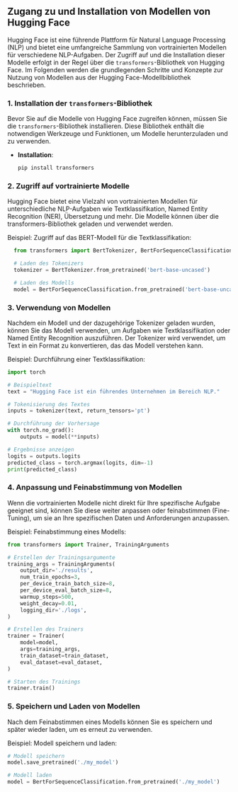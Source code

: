 ## Zugang zu und Installation von Modellen von Hugging Face

Hugging Face ist eine führende Plattform für Natural Language Processing (NLP) und bietet eine umfangreiche Sammlung von vortrainierten Modellen für verschiedene NLP-Aufgaben. Der Zugriff auf und die Installation dieser Modelle erfolgt in der Regel über die `transformers`-Bibliothek von Hugging Face. Im Folgenden werden die grundlegenden Schritte und Konzepte zur Nutzung von Modellen aus der Hugging Face-Modellbibliothek beschrieben.

### 1. Installation der `transformers`-Bibliothek

Bevor Sie auf die Modelle von Hugging Face zugreifen können, müssen Sie die `transformers`-Bibliothek installieren. Diese Bibliothek enthält die notwendigen Werkzeuge und Funktionen, um Modelle herunterzuladen und zu verwenden.

- **Installation**:

  ```bash
  pip install transformers
  ```

### 2. Zugriff auf vortrainierte Modelle
Hugging Face bietet eine Vielzahl von vortrainierten Modellen für unterschiedliche NLP-Aufgaben wie Textklassifikation, Named Entity Recognition (NER), Übersetzung und mehr. Die Modelle können über die transformers-Bibliothek geladen und verwendet werden.

Beispiel: Zugriff auf das BERT-Modell für die Textklassifikation:

```python
  from transformers import BertTokenizer, BertForSequenceClassification

  # Laden des Tokenizers
  tokenizer = BertTokenizer.from_pretrained('bert-base-uncased')

  # Laden des Modells
  model = BertForSequenceClassification.from_pretrained('bert-base-uncased')

```

### 3. Verwendung von Modellen
Nachdem ein Modell und der dazugehörige Tokenizer geladen wurden, können Sie das Modell verwenden, um Aufgaben wie Textklassifikation oder Named Entity Recognition auszuführen. Der Tokenizer wird verwendet, um Text in ein Format zu konvertieren, das das Modell verstehen kann.

Beispiel: Durchführung einer Textklassifikation:

```python
import torch

# Beispieltext
text = "Hugging Face ist ein führendes Unternehmen im Bereich NLP."

# Tokenisierung des Textes
inputs = tokenizer(text, return_tensors='pt')

# Durchführung der Vorhersage
with torch.no_grad():
    outputs = model(**inputs)

# Ergebnisse anzeigen
logits = outputs.logits
predicted_class = torch.argmax(logits, dim=-1)
print(predicted_class)


```

### 4. Anpassung und Feinabstimmung von Modellen
Wenn die vortrainierten Modelle nicht direkt für Ihre spezifische Aufgabe geeignet sind, können Sie diese weiter anpassen oder feinabstimmen (Fine-Tuning), um sie an Ihre spezifischen Daten und Anforderungen anzupassen.

Beispiel: Feinabstimmung eines Modells:

```python
from transformers import Trainer, TrainingArguments

# Erstellen der Trainingsargumente
training_args = TrainingArguments(
    output_dir='./results',
    num_train_epochs=3,
    per_device_train_batch_size=8,
    per_device_eval_batch_size=8,
    warmup_steps=500,
    weight_decay=0.01,
    logging_dir='./logs',
)

# Erstellen des Trainers
trainer = Trainer(
    model=model,
    args=training_args,
    train_dataset=train_dataset,
    eval_dataset=eval_dataset,
)

# Starten des Trainings
trainer.train()

```

### 5. Speichern und Laden von Modellen
Nach dem Feinabstimmen eines Modells können Sie es speichern und später wieder laden, um es erneut zu verwenden.

Beispiel: Modell speichern und laden:

```python
# Modell speichern
model.save_pretrained('./my_model')

# Modell laden
model = BertForSequenceClassification.from_pretrained('./my_model')

```